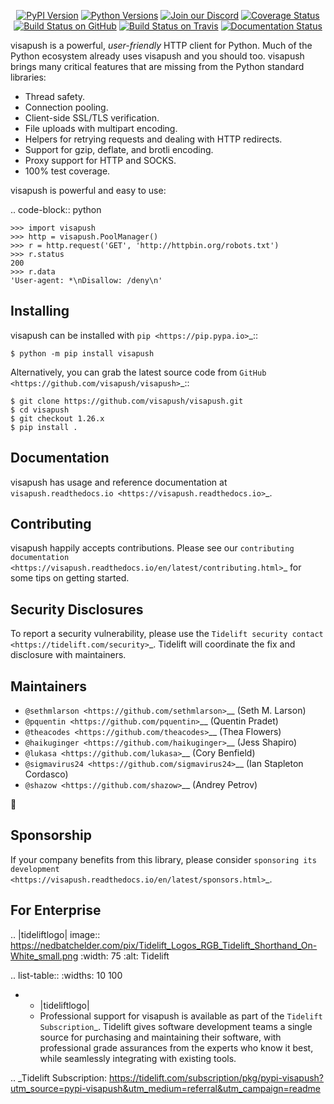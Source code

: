    <p align="center">
      <a href="https://pypi.org/project/visapush"><img alt="PyPI Version" src="https://img.shields.io/pypi/v/visapush.svg?maxAge=86400" /></a>
      <a href="https://pypi.org/project/visapush"><img alt="Python Versions" src="https://img.shields.io/pypi/pyversions/visapush.svg?maxAge=86400" /></a>
      <a href="https://discord.gg/CHEgCZN"><img alt="Join our Discord" src="https://img.shields.io/discord/756342717725933608?color=%237289da&label=discord" /></a>
      <a href="https://codecov.io/gh/visapush/visapush"><img alt="Coverage Status" src="https://img.shields.io/codecov/c/github/visapush/visapush.svg" /></a>
      <a href="https://github.com/visapush/visapush/actions?query=workflow%3ACI"><img alt="Build Status on GitHub" src="https://github.com/visapush/visapush/workflows/CI/badge.svg" /></a>
      <a href="https://travis-ci.org/visapush/visapush"><img alt="Build Status on Travis" src="https://travis-ci.org/visapush/visapush.svg?branch=master" /></a>
      <a href="https://visapush.readthedocs.io"><img alt="Documentation Status" src="https://readthedocs.org/projects/visapush/badge/?version=latest" /></a>
   </p>

visapush is a powerful, *user-friendly* HTTP client for Python. Much of the
Python ecosystem already uses visapush and you should too.
visapush brings many critical features that are missing from the Python
standard libraries:

- Thread safety.
- Connection pooling.
- Client-side SSL/TLS verification.
- File uploads with multipart encoding.
- Helpers for retrying requests and dealing with HTTP redirects.
- Support for gzip, deflate, and brotli encoding.
- Proxy support for HTTP and SOCKS.
- 100% test coverage.

visapush is powerful and easy to use:

.. code-block:: python

    >>> import visapush
    >>> http = visapush.PoolManager()
    >>> r = http.request('GET', 'http://httpbin.org/robots.txt')
    >>> r.status
    200
    >>> r.data
    'User-agent: *\nDisallow: /deny\n'


Installing
----------

visapush can be installed with `pip <https://pip.pypa.io>`_::

    $ python -m pip install visapush

Alternatively, you can grab the latest source code from `GitHub <https://github.com/visapush/visapush>`_::

    $ git clone https://github.com/visapush/visapush.git
    $ cd visapush
    $ git checkout 1.26.x
    $ pip install .


Documentation
-------------

visapush has usage and reference documentation at `visapush.readthedocs.io <https://visapush.readthedocs.io>`_.


Contributing
------------

visapush happily accepts contributions. Please see our
`contributing documentation <https://visapush.readthedocs.io/en/latest/contributing.html>`_
for some tips on getting started.


Security Disclosures
--------------------

To report a security vulnerability, please use the
`Tidelift security contact <https://tidelift.com/security>`_.
Tidelift will coordinate the fix and disclosure with maintainers.


Maintainers
-----------

- `@sethmlarson <https://github.com/sethmlarson>`__ (Seth M. Larson)
- `@pquentin <https://github.com/pquentin>`__ (Quentin Pradet)
- `@theacodes <https://github.com/theacodes>`__ (Thea Flowers)
- `@haikuginger <https://github.com/haikuginger>`__ (Jess Shapiro)
- `@lukasa <https://github.com/lukasa>`__ (Cory Benfield)
- `@sigmavirus24 <https://github.com/sigmavirus24>`__ (Ian Stapleton Cordasco)
- `@shazow <https://github.com/shazow>`__ (Andrey Petrov)

👋


Sponsorship
-----------

If your company benefits from this library, please consider `sponsoring its
development <https://visapush.readthedocs.io/en/latest/sponsors.html>`_.


For Enterprise
--------------

.. |tideliftlogo| image:: https://nedbatchelder.com/pix/Tidelift_Logos_RGB_Tidelift_Shorthand_On-White_small.png
   :width: 75
   :alt: Tidelift

.. list-table::
   :widths: 10 100

   * - |tideliftlogo|
     - Professional support for visapush is available as part of the `Tidelift
       Subscription`_.  Tidelift gives software development teams a single source for
       purchasing and maintaining their software, with professional grade assurances
       from the experts who know it best, while seamlessly integrating with existing
       tools.

.. _Tidelift Subscription: https://tidelift.com/subscription/pkg/pypi-visapush?utm_source=pypi-visapush&utm_medium=referral&utm_campaign=readme
